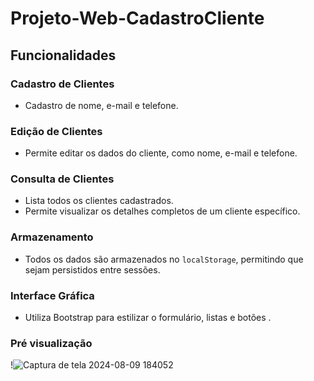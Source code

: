 # Projeto-Web-CadastroCliente



## Funcionalidades

### Cadastro de Clientes
- Cadastro de nome, e-mail e telefone.

### Edição de Clientes
- Permite editar os dados do cliente, como nome, e-mail e telefone.

### Consulta de Clientes
- Lista todos os clientes cadastrados.
- Permite visualizar os detalhes completos de um cliente específico.

### Armazenamento
- Todos os dados são armazenados no `localStorage`, permitindo que sejam persistidos entre sessões.

### Interface Gráfica
- Utiliza Bootstrap para estilizar o formulário, listas e botões .


### Pré visualização

!![Captura de tela 2024-08-09 184052](https://github.com/user-attachments/assets/49eeee0d-95cc-4848-97c0-7c3ea5973327)

